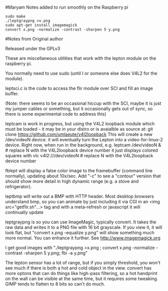 


#Maryam Notes added to run smoothly on the Raspberry pi
```
sudo make
./leptgraypng >x.png
sudo apt-get install imagemagick
convert x.png -normalize -contrast -sharpen 5 y.png
```


#Notes from Original author

Released under the GPLv3

These are miscellaneous utilities that work with the lepton module on the raspberry pi.

You normally need to use sudo (until I or someone else does V4L2 for the module).

leptsci.c is the code to access the flir module over SCI and fill an image buffer.

(Note: there seems to be an occasional hiccup with the SCI, maybe it is just my jumper cables or something, but it occasionally gets out of sync, so there is some experimental code to address this)

leptcam is work in progress, but using the V4L2 loopback module which must be loaded - it may be in your distro or is avaialble as source at:
	git clone https://github.com/umlaeute/v4l2loopback
This will create a new /dev/videoN device.
it will eventually turn the Lepton into a video-for-linux-2 device.
Right now, when run in the background, e.g.
	leptcam /dev/videoN & # replace N with the V4L2loopback device number
it just displays colored squares with
	vlc v4l2:///dev/videoN # replace N with the V4L2loopback device number

fblept will display a false color image to the framebuffer (command line normally), updating about 10x/sec.  Add "-c" to see a "contour" version that should show more detail in high dynamic range (e.g. a stove and refrigerator).

leptbmp will write out a BMP with HTTP header.  Most desktop browsers understand bmp, so you can animate by just including it via CGI in an <img src="getflir.sh"...> tag and with a meta-refresh or javascript it will continually update

leptgraypng is so you can use ImageMagic, typically convert.  It takes the raw data and writes it to a PNG file with 16 bit grayscale.  If you view it, it will look flat, but "convert x.png -equalize y.png" will show something much more normal.  You can enhance it further.  See http://www.imagemagick.org

I get good images with "./leptgraypng >x.png ; convert x.png -normalize -contrast -sharpen 5 y.png; fbi -a y.png"

The lepton sensor has a lot of range, but if you simply threshold, you won't see much if there is both a hot and cold object in the view.  convert has more optons that can do things like high-pass filtering, so a hot handprint on the wall can be visible at the same time, but it requires some tweaking.  GIMP tends to flatten to 8 bits so can't do much.
